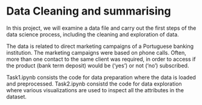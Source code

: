 # Data Cleaning and summarising

In this project, we will examine a data file and carry out the first steps of the data
science process, including the cleaning and exploration of data.

The data is related to direct marketing campaigns of a Portuguese banking institution.
The marketing campaigns were based on phone calls. Often, more than one contact to
the same client was required, in order to access if the product (bank term deposit) would
be (‘yes’) or not (‘no’) subscribed.

Task1.ipynb consists the code for data preparation where the data is loaded and preprocessed.
Task2.ipynb consistd the code for data exploration where various visualizations are used to 
inspect all the attributes in the dataset.

